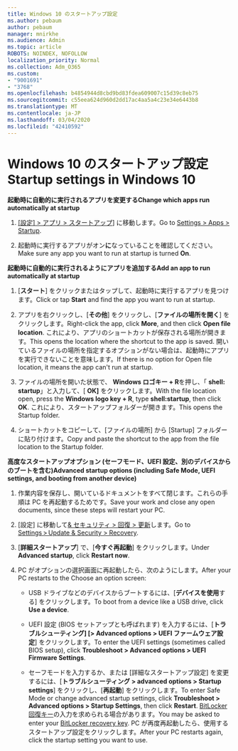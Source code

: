 ```yaml
---
title: Windows 10 のスタートアップ設定
ms.author: pebaum
author: pebaum
manager: mnirkhe
ms.audience: Admin
ms.topic: article
ROBOTS: NOINDEX, NOFOLLOW
localization_priority: Normal
ms.collection: Adm_O365
ms.custom:
- "9001691"
- "3768"
ms.openlocfilehash: b4854944d8cbd9bd83fdea609007c15d39c8eb75
ms.sourcegitcommit: c55eea624d960d2dd17ac4aa5a4c23e34e6443b8
ms.translationtype: MT
ms.contentlocale: ja-JP
ms.lasthandoff: 03/04/2020
ms.locfileid: "42410592"
---
```

# <a name="startup-settings-in-windows-10"></a><span data-ttu-id="f9771-102">Windows 10 のスタートアップ設定</span><span class="sxs-lookup"><span data-stu-id="f9771-102">Startup settings in Windows 10</span></span>

<span data-ttu-id="f9771-103">**起動時に自動的に実行されるアプリを変更する**</span><span class="sxs-lookup"><span data-stu-id="f9771-103">**Change which apps run automatically at startup**</span></span>

1. <span data-ttu-id="f9771-104">[[設定] > アプリ > スタートアップ](ms-settings:startupapps?activationSource=GetHelp)] に移動します。</span><span class="sxs-lookup"><span data-stu-id="f9771-104">Go to [Settings > Apps > Startup](ms-settings:startupapps?activationSource=GetHelp).</span></span>

2. <span data-ttu-id="f9771-105">起動時に実行するアプリがオン**に**なっていることを確認してください。</span><span class="sxs-lookup"><span data-stu-id="f9771-105">Make sure any app you want to run at startup is turned **On**.</span></span>

<span data-ttu-id="f9771-106">**起動時に自動的に実行されるようにアプリを追加する**</span><span class="sxs-lookup"><span data-stu-id="f9771-106">**Add an app to run automatically at startup**</span></span>

1. <span data-ttu-id="f9771-107">[**スタート**] をクリックまたはタップして、起動時に実行するアプリを見つけます。</span><span class="sxs-lookup"><span data-stu-id="f9771-107">Click or tap **Start** and find the app you want to run at startup.</span></span>

2. <span data-ttu-id="f9771-108">アプリを右クリックし、[**その他**] をクリックし、[**ファイルの場所を開く**] をクリックします。</span><span class="sxs-lookup"><span data-stu-id="f9771-108">Right-click the app, click **More**, and then click **Open file location**.</span></span> <span data-ttu-id="f9771-109">これにより、アプリのショートカットが保存される場所が開きます。</span><span class="sxs-lookup"><span data-stu-id="f9771-109">This opens the location where the shortcut to the app is saved.</span></span> <span data-ttu-id="f9771-110">開いているファイルの場所を指定するオプションがない場合は、起動時にアプリを実行できないことを意味します。</span><span class="sxs-lookup"><span data-stu-id="f9771-110">If there is no option for Open file location, it means the app can't run at startup.</span></span>

3. <span data-ttu-id="f9771-111">ファイルの場所を開いた状態で、 **Windows ロゴキー + R**を押し、「 **shell: startup**」と入力して、[ **OK]** をクリックします。</span><span class="sxs-lookup"><span data-stu-id="f9771-111">With the file location open, press the **Windows logo key  + R**, type **shell:startup**, then click **OK**.</span></span> <span data-ttu-id="f9771-112">これにより、スタートアップフォルダーが開きます。</span><span class="sxs-lookup"><span data-stu-id="f9771-112">This opens the Startup folder.</span></span>

4. <span data-ttu-id="f9771-113">ショートカットをコピーして、[ファイルの場所] から [Startup] フォルダーに貼り付けます。</span><span class="sxs-lookup"><span data-stu-id="f9771-113">Copy and paste the shortcut to the app from the file location to the Startup folder.</span></span>

<span data-ttu-id="f9771-114">**高度なスタートアップオプション (セーフモード、UEFI 設定、別のデバイスからのブートを含む)**</span><span class="sxs-lookup"><span data-stu-id="f9771-114">**Advanced startup options (including Safe Mode, UEFI settings, and booting from another device)**</span></span>

1. <span data-ttu-id="f9771-115">作業内容を保存し、開いているドキュメントをすべて閉じます。これらの手順は PC を再起動するためです。</span><span class="sxs-lookup"><span data-stu-id="f9771-115">Save your work and close any open documents, since these steps will restart your PC.</span></span>

2. <span data-ttu-id="f9771-116">[設定] に移動して[& セキュリティ > 回復 > 更新](ms-settings:recovery?activationSource=GetHelp)します。</span><span class="sxs-lookup"><span data-stu-id="f9771-116">Go to [Settings > Update & Security > Recovery](ms-settings:recovery?activationSource=GetHelp).</span></span>

3. <span data-ttu-id="f9771-117">[**詳細スタートアップ**] で、[**今すぐ再起動**] をクリックします。</span><span class="sxs-lookup"><span data-stu-id="f9771-117">Under **Advanced startup**, click **Restart now**.</span></span> 

4. <span data-ttu-id="f9771-118">PC がオプションの選択画面に再起動したら、次のようにします。</span><span class="sxs-lookup"><span data-stu-id="f9771-118">After your PC restarts to the Choose an option screen:</span></span>

    - <span data-ttu-id="f9771-119">USB ドライブなどのデバイスからブートするには、[**デバイスを使用**する] をクリックします。</span><span class="sxs-lookup"><span data-stu-id="f9771-119">To boot from a device like a USB drive, click **Use a device**.</span></span>

    - <span data-ttu-id="f9771-120">UEFI 設定 (BIOS セットアップとも呼ばれます) を入力するには、[**トラブルシューティング] [> Advanced options > UEFI ファームウェア設定**] をクリックします。</span><span class="sxs-lookup"><span data-stu-id="f9771-120">To enter the UEFI settings (sometimes called BIOS setup), click **Troubleshoot > Advanced options > UEFI Firmware Settings**.</span></span> 

    - <span data-ttu-id="f9771-121">セーフモードを入力するか、または [詳細なスタートアップ設定] を変更するには、[**トラブルシューティング > advanced options > Startup settings**] をクリックし、[**再起動**] をクリックします。</span><span class="sxs-lookup"><span data-stu-id="f9771-121">To enter Safe Mode or change advanced startup settings, click **Troubleshoot > Advanced options > Startup Settings**, then click **Restart**.</span></span> <span data-ttu-id="f9771-122">[BitLocker 回復キー](https://support.microsoft.com/help/4026181/windows-10-find-my-bitlocker-recovery-key)の入力を求められる場合があります。</span><span class="sxs-lookup"><span data-stu-id="f9771-122">You may be asked to enter your [BitLocker recovery key](https://support.microsoft.com/help/4026181/windows-10-find-my-bitlocker-recovery-key).</span></span> <span data-ttu-id="f9771-123">PC が再度再起動したら、使用するスタートアップ設定をクリックします。</span><span class="sxs-lookup"><span data-stu-id="f9771-123">After your PC restarts again, click the startup setting you want to use.</span></span>